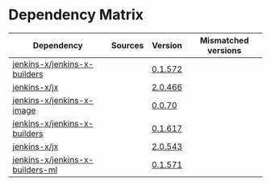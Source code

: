 # Dependency Matrix

Dependency | Sources | Version | Mismatched versions
---------- | ------- | ------- | -------------------
[jenkins-x/jenkins-x-builders](https://github.com/jenkins-x/jenkins-x-builders) |  | [0.1.572]() | 
[jenkins-x/jx](https://github.com/jenkins-x/jx) |  | [2.0.466]() | 
[jenkins-x/jenkins-x-image](https://github.com/jenkins-x/jenkins-x-image) |  | [0.0.70](https://github.com/jenkins-x/jenkins-x-image/releases/tag/0.0.70) | 
[jenkins-x/jenkins-x-builders](https://github.com/jenkins-x/jenkins-x-builders) |  | [0.1.617]() | 
[jenkins-x/jx](https://github.com/jenkins-x/jx) |  | [2.0.543](https://github.com/jenkins-x/jx/releases/tag/v2.0.543) | 
[jenkins-x/jenkins-x-builders-ml](https://github.com/jenkins-x/jenkins-x-builders-ml) |  | [0.1.571]() | 
